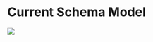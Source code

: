 # Current Schema Model
![](http://www.plantuml.com/plantuml/proxy?src=https://raw.githubusercontent.com/barrage125/ACCE-Web-Based-Learning-System/content-models/UMLProxyModels.txt)
